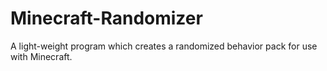 # Minecraft-Randomizer
A light-weight program which creates a randomized behavior pack for use with Minecraft.
